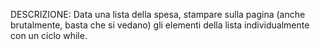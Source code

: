 DESCRIZIONE: Data una lista della spesa, stampare sulla pagina (anche brutalmente, basta che si vedano) gli elementi della lista individualmente con un ciclo while.

